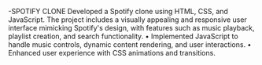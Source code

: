 -SPOTIFY CLONE
Developed a Spotify clone using HTML, CSS, and JavaScript. The project includes a visually appealing and responsive user interface mimicking Spotify's design, with features such as music playback, playlist creation, and search functionality.
•	Implemented JavaScript to handle music controls, dynamic content rendering, and user interactions.
•	Enhanced user experience with CSS animations and transitions.
